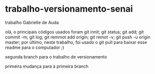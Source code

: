 # trabalho-versionamento-senai
trabalho Gabrielle de Auda

olá, o principais códigos usados foram
git innit;
git status; 
git add;
git commit -m;
git log;
git remmot add origin;
git remot -v;
git push -u origin master;
por último, neste trabalho, foi usado o git pull para baixar esse readme para o computador ;)


segunda branch para o trabalho de versionamento

primeira mudança para a primeira branch

